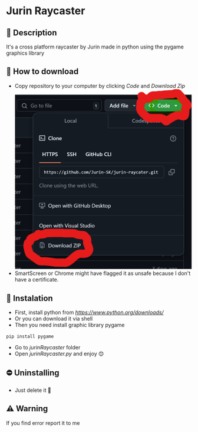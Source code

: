# Jurin Raycaster
## 📖 Description
It's a cross platform raycaster by Jurin made in python using the pygame graphics library
## 💽 How to download
* Copy repository to your computer by clicking *Code* and *Download Zip*
![Tutorial](/readmeconf/tutorial.png/)
* SmartScreen or Chrome might have flagged it as unsafe because I don't have a certificate.
## 💾 Instalation
* First, install python from *https://www.python.org/downloads/*
* Or you can download it via shell
* Then you need install graphic library pygame
```shell
pip install pygame
```
* Go to *jurinRaycaster* folder
* Open *jurinRaycaster.py* and enjoy 😊
## ⛔ Uninstalling
* Just delete it 🙂
## ⚠️ Warning
If you find error report it to me
